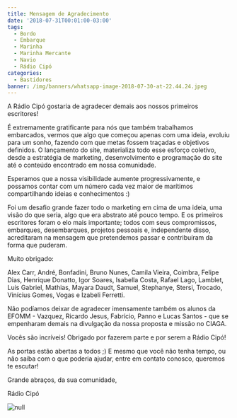 ```yaml
---
title: Mensagem de Agradecimento
date: '2018-07-31T00:01:00-03:00'
tags:
  - Bordo
  - Embarque
  - Marinha
  - Marinha Mercante
  - Navio
  - Rádio Cipó
categories:
  - Bastidores
banner: /img/banners/whatsapp-image-2018-07-30-at-22.44.24.jpeg
---
```

A Rádio Cipó gostaria de agradecer demais aos nossos primeiros escritores!

É extremamente gratificante para nós que também trabalhamos embarcados, vermos que algo que começou apenas com uma ideia, evoluiu para um sonho, fazendo com que metas fossem traçadas e objetivos definidos. O lançamento do site, materializa todo esse esforço coletivo, desde a estratégia de marketing, desenvolvimento e programação do site até o conteúdo encontrado em nossa comunidade.

Esperamos que a nossa visibilidade aumente progressivamente, e possamos contar com um número cada vez maior de marítimos compartilhando ideias e conhecimentos :)

Foi um desafio grande fazer todo o marketing em cima de uma ideia, uma visão do que seria, algo que era abstrato até pouco tempo. E os primeiros escritores foram o elo mais importante; todos com seus compromissos, embarques, desembarques, projetos pessoais e, independente disso, acreditaram na mensagem que pretendemos passar e contribuíram da forma que puderam. 

Muito obrigado: 

Alex Carr, André, Bonfadini, Bruno Nunes, Camila Vieira, Coimbra, Felipe Dias, Henrique Donatto, Igor Soares, Isabella Costa, Rafael Lago, Lamblet, Luis Gabriel, Mathias, Mayara Daudt, Samuel, Stephanye, Stersi, Trocado, Vinícius Gomes, Vogas e Izabeli Ferretti.

Não podíamos deixar de agradecer imensamente também os alunos da EFOMM - Vazquez, Ricardo Jesus, Fabrício, Panno e Lucas Santos - que se empenharam demais na divulgação da nossa proposta e missão no CIAGA.

Vocês são incríveis! Obrigado por fazerem parte e por serem a Rádio Cipó!

As portas estão abertas a todos ;) E mesmo que você não tenha tempo, ou não saiba com o que poderia ajudar, entre em contato conosco, queremos te escutar!

Grande abraços, da sua comunidade,

Rádio Cipó

![null](/img/banners/whatsapp-image-2018-07-30-at-22.44.24.jpeg)
